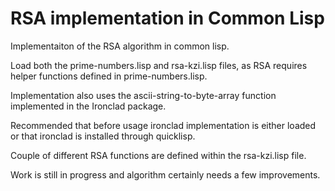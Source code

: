 # RSA implementation in Common Lisp

Implementaiton of the RSA algorithm in common lisp.

Load both the prime-numbers.lisp and rsa-kzi.lisp files, as RSA requires helper functions defined in prime-numbers.lisp.

Implementation also uses the ascii-string-to-byte-array function implemented in the Ironclad package.

Recommended that before usage ironclad implementation is either loaded or that ironclad is installed through quicklisp.

Couple of different RSA functions are defined within the rsa-kzi.lisp file.

Work is still in progress and algorithm certainly needs a few improvements.
